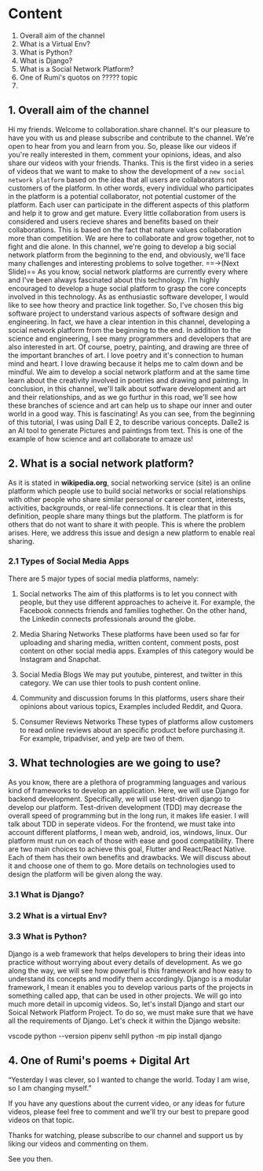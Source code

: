 # Content 
1. Overall aim of the channel
2. What is a Virtual Env?
3. What is Python?
4. What is Django?
5. What is a Social Network Platform?
6. One of Rumi's quotos on ????? topic
7. 


## 1.  Overall aim of the channel
Hi my friends. 
Welcome to collaboration.share channel. It's our pleasure to have you with us and please subscribe and contribute to the channel. We're open to hear from you and learn from you. So, please like our videos if you're really interested in them, comment your opinions, ideas, and also share our videos with your friends. Thanks.
This is the first video in a series of videos that we want to make to show the development of a `new social network platform` based on the idea that all users are collaborators not customers of the platform. In other words, every individual who participates in the platform is a potential collaborator, not potential customer of the platform. Each user can participate in the different aspects of this platform and help it to grow and get mature. Every little collaboration from users is considered and users recieve shares and benefits based on their collaborations. This is based on the fact that nature values collaboration more than competition. We are here to collaborate and grow together, not to fight and die alone. 
In this channel, we're going to develop a big social network platform from the beginning to the end, and obviously, we'll face many challenges and interesting problems to solve together. ==&rarr;(Next Slide)== As you know, social network platforms are currently every where and I've been always fascinated about this technology. I'm highly encouraged to develop a huge social platform to grasp the core concepts involved in this technology. As as enthusiastic software developer, I would like to see how theory and practice link together. So, I've chosen this big software project to understand various aspects of software design and engineering. In fact, we have a clear intention in this channel, developing a social network platform from the beginning to the end. In addition to the science and engineering, I see many programmers and developers that are also interested in art. Of course, poetry, painting, and drawing are three of the important branches of art. I love poetry and it's connection to human mind and heart. I love drawing because it helps me to calm down and be mindful. We aim to develop a social network platform and at the same time learn about the creativity involved in poetries and drawing and painting. In conclusion, in this channel, we'll talk about sotfware development and art and their relationships, and as we go furthur in this road, we'll see how these branches of science and art can help us to shape our inner and outer world in a good way. This is fascinating!
As you can see, from the beginning of this tutorial, I was using Dall E 2, to describe various concepts. Dalle2 is an AI tool to generate Pictures and paintings from text. This is one of the example of how science and art collaborate to amaze us!

## 2. What is a social network platform?
As it is stated in **wikipedia.org**, social networking service (site) is an online platform which people use to build social networks or social relationships with other people who share similar personal or career content, interests, activities, backgrounds, or real-life connections. It is clear that in this definition, people share many things but the platform. The platform is for others that do not want to share it with people. This is where the problem arises. Here, we address this issue and design a new platform to enable real sharing. 

### 2.1 Types of Social Media Apps
There are 5 major types of social media platforms, namely:
1. Social networks 
The aim of this platforms is to let you connect with people, but they use different approaches to acheive it. For example, the Facebook connects friends and families toghether. On the other hand, the Linkedin connects professionals around the globe. 

2. Media Sharing Networks
These platforms have been used so far for uploading and sharing media, written content, comment posts, post content on other social media apps. Examples of this category would be Instagram and Snapchat.

3. Social Media Blogs
We may put youtube, pinterest, and twitter in this category. We can use thier tools to push content online. 

4. Community and discussion forums
In this platforms, users share their opinions about various topics, Examples included Reddit, and Quora. 

5. Consumer Reviews Networks
These types of platforms allow customers to read online reviews about an specific product before purchasing it. For example, tripadviser, and yelp are two of them.

## 3. What technologies are we going to use?
As you know, there are a plethora of programming languages and various kind of frameworks to develop an application. Here, we will use Django for backend development. Specifically, we will use test-driven django to develop our platform. Test-driven development (TDD) may decrease the overall speed of programming but in the long run, it makes life easier. I will talk about TDD in seperate videos. 
For the frontend, we must take into account different platforms, I mean web, android, ios, windows, linux. Our platform must run on each of those with ease and good compatibility. There are two main choices to achieve this goal, Flutter and React/React Native. Each of them has their own benefits and drawbacks. We will discuss about it and choose one of them to go. More details on technologies used to design the platform will be given along the way.

### 3.1 What is Django?
### 3.2 What is a virtual Env?
### 3.3 What is Python?

Django is a web framework that helps developers to bring their ideas into practice without worrying about every details of development. As we go along the way, we will see how powerful is this framework and how easy to understand its concepts and modify them accordingly. Django is a modular framework, I mean it enables you to develop various parts of the projects in something called app, that can be used in other projects. We will go into much more detail in upcomig videos. So, let's install Django and start our Soical Network Platform Project. To do so, we must make sure that we have all the requirements of Django. Let's check it within the Django website:


vscode
python --version
pipenv sehll
python -m pip install django



## 4. One of Rumi's poems + Digital Art

“Yesterday I was clever, so I wanted to change the world. Today I am wise, so I am changing myself.”

If you have any questions about the current video, or any ideas for future videos, please feel free to comment and we'll try our best to prepare good videos on that topic. 

Thanks for watching, please subscribe to our channel and support us by liking our videos and commenting on them. 

See you then. 








